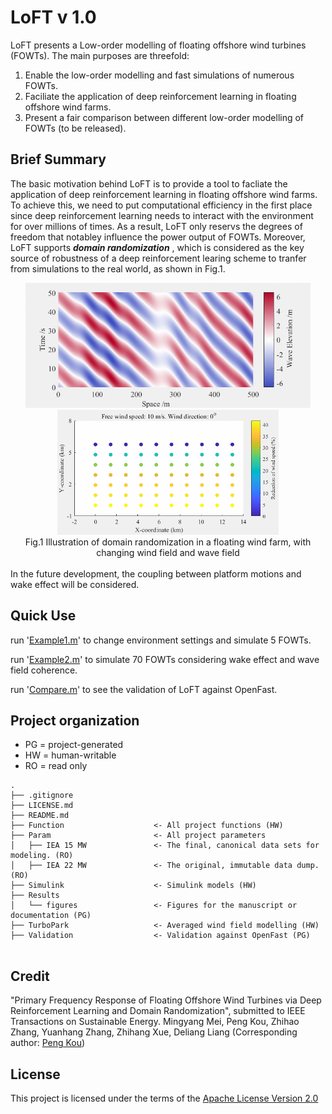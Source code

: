 # LoFT v 1.0

  LoFT presents a Low-order modelling of floating offshore wind turbines (FOWTs). The main purposes are threefold:
1. Enable the low-order modelling and fast simulations of numerous FOWTs.
2. Faciliate the application of deep reinforcement learning in floating offshore wind farms.
3. Present a fair comparison between different low-order modelling of FOWTs (to be released).


## Brief Summary
   The basic motivation behind LoFT is to provide a tool to facliate the application of deep reinforcement learning in floating offshore wind farms. To achieve this, we need to put computational efficiency in the first place since deep reinforcement learning needs to interact with the environment for over millions of times. As a result, LoFT  only reservs the degrees of freedom that notabley influence the power output of FOWTs. Moreover, LoFT supports **_domain randomization_** , which is considered as the key source of robustness of a deep reinforcement learing scheme to tranfer from simulations to the real world, as shown in Fig.1.

 <div align=center>
     <img src="Results/Figure/wavefield.gif" height="200"/> <img src="Results/Figure/windfield.gif" height="200"/> 
</div>
 <div align=center>
      Fig.1 Illustration of domain randomization in a floating wind farm, with changing wind field and wave field
</div>

<br/>
In the future development, the coupling between platform motions and wake effect will be considered.

## Quick Use
run '[Example1.m](Example1.m)' to change environment settings and simulate 5 FOWTs.

run '[Example2.m](Example2.m)' to simulate 70 FOWTs considering wake effect and wave field coherence.

run '[Compare.m](Validation/Compare.m)'  to see the validation of LoFT against OpenFast.

## Project organization
- PG = project-generated
- HW = human-writable
- RO = read only
```
.
├── .gitignore
├── LICENSE.md
├── README.md
├── Function                    <- All project functions (HW)  
├── Param                       <- All project parameters
│   ├── IEA 15 MW               <- The final, canonical data sets for modeling. (RO)
│   ├── IEA 22 MW               <- The original, immutable data dump. (RO)
├── Simulink                    <- Simulink models (HW)
├── Results         
│   └── figures                 <- Figures for the manuscript or documentation (PG)
├── TurboPark                   <- Averaged wind field modelling (HW)
├── Validation                  <- Validation against OpenFast (PG) 


```
## Credit

"Primary Frequency Response of Floating Offshore Wind Turbines via Deep Reinforcement Learning and Domain Randomization", submitted to IEEE Transactions on Sustainable Energy. Mingyang Mei, Peng Kou,  Zhihao Zhang, Yuanhang Zhang, Zhihang Xue, Deliang Liang (Corresponding author: [Peng Kou](https://gr.xjtu.edu.cn/en/web/koupeng))

## License
This project is licensed under the terms of the [Apache License Version 2.0](/LICENSE.md)
